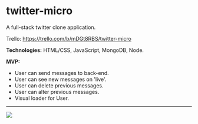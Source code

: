 # twitter-micro
A full-stack twitter clone application.

Trello: https://trello.com/b/mDGt8RBS/twitter-micro



<b>Technologies:</b> HTML/CSS, JavaScript, MongoDB, Node.

<b>MVP:</b> 
- User can send messages to back-end.
- User can see new messages on 'live'.
- User can delete previous messages.
- User can alter previous messages. 
- Visual loader for User.
---------

![](https://media.giphy.com/media/Ya6TjOP90uoJa/giphy.gif)